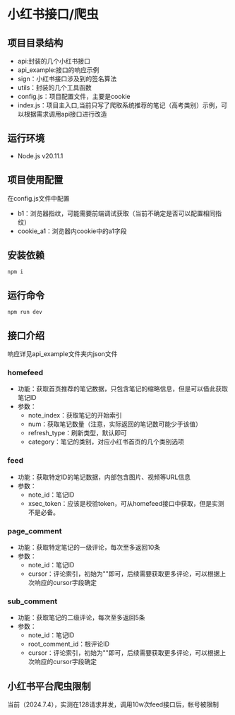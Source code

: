 # 小红书接口/爬虫
## 项目目录结构
* api:封装的几个小红书接口
* api_example:接口的响应示例
* sign：小红书接口涉及到的签名算法
* utils：封装的几个工具函数
* config.js：项目配置文件，主要是cookie
* index.js：项目主入口,当前只写了爬取系统推荐的笔记（高考类别）示例，可以根据需求调用api接口进行改造
## 运行环境
* Node.js v20.11.1
## 项目使用配置
在config.js文件中配置
* b1：浏览器指纹，可能需要前端调试获取（当前不确定是否可以配置相同指纹）
* cookie_a1：浏览器内cookie中的a1字段
## 安装依赖
```shell
npm i
```
## 运行命令
```shell
npm run dev
```



## 接口介绍
响应详见api_example文件夹内json文件
### homefeed
* 功能：获取首页推荐的笔记数据，只包含笔记的缩略信息，但是可以借此获取笔记ID
* 参数：
  * note_index：获取笔记的开始索引
  * num：获取笔记数量（注意，实际返回的笔记数可能少于该值）
  * refresh_type：刷新类型，默认即可
  * category：笔记的类别，对应小红书首页的几个类别选项
### feed
* 功能：获取特定ID的笔记数据，内部包含图片、视频等URL信息
* 参数：
  * note_id：笔记ID
  * xsec_token：应该是校验token，可从homefeed接口中获取，但是实测不是必备。
### page_comment
* 功能：获取特定笔记的一级评论，每次至多返回10条
* 参数：
  * note_id：笔记ID
  * cursor：评论索引，初始为""即可，后续需要获取更多评论，可以根据上次响应的cursor字段确定
### sub_comment
* 功能：获取笔记的二级评论，每次至多返回5条
* 参数：
  * note_id：笔记ID
  * root_comment_id：根评论ID
  * cursor：评论索引，初始为""即可，后续需要获取更多评论，可以根据上次响应的cursor字段确定



## 小红书平台爬虫限制
当前（2024.7.4），实测在128请求并发，调用10w次feed接口后，帐号被限制
